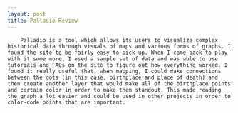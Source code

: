 ```yaml
---
layout: post
title: Palladio Review
---
```


        Palladio is a tool which allows its users to visualize complex historical data through visuals of maps and various forms of graphs. I found the site to be fairly easy to pick up. When I came back to play with it some more, I used a sample set of data and was able to use tutorials and FAQs on the site to figure out how everything worked. I found it really useful that, when mapping, I could make connections between the dots (in this case, birthplace and place of death) and then create another layer that would make all of the birthplace points and certain color in order to make them standout. This made reading the graph a lot easier and could be used in other projects in order to color-code points that are important.
